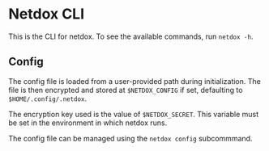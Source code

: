 # Netdox CLI

This is the CLI for netdox.
To see the available commands, run `netdox -h`.

## Config

The config file is loaded from a user-provided path during initialization. The file is then encrypted and stored at `$NETDOX_CONFIG` if set, defaulting to `$HOME/.config/.netdox`.

The encryption key used is the value of `$NETDOX_SECRET`. This variable must be set in the environment in which netdox runs.

The config file can be managed using the `netdox config` subcommmand.
